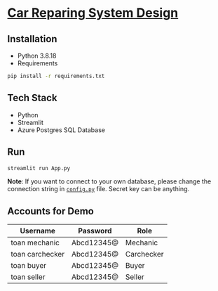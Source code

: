 # [Car Reparing System Design](https://carshop.streamlit.app)

## Installation
- Python 3.8.18
- Requirements
```bash
pip install -r requirements.txt
```

## Tech Stack
- Python
- Streamlit
- Azure Postgres SQL Database

## Run
```bash
streamlit run App.py
```

**Note**: If you want to connect to your own database, please change the connection string in [`config.py`](config.py) file. Secret key can be anything.

## Accounts for Demo
| Username | Password | Role |
|----------|----------|------|
| toan mechanic | Abcd12345@ | Mechanic |
| toan carchecker | Abcd12345@ | Carchecker |
| toan buyer | Abcd12345@ | Buyer |
| toan seller | Abcd12345@ | Seller |